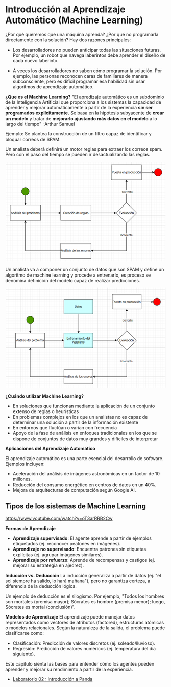 # Introducción al Aprendizaje Automático (Machine Learning)

¿Por qué queremos que una máquina aprenda? ¿Por qué no programarla directamente con la solución? Hay dos razones principales:

- Los desarrolladores no pueden anticipar todas las situaciones futuras. Por ejemplo, un robot que navega laberintos debe aprender el diseño de cada nuevo laberinto.

- A veces los desarrolladores no saben cómo programar la solución. Por ejemplo, las personas reconocen caras de familiares de manera subconsciente, pero es difícil programar esa habilidad sin usar algoritmos de aprendizaje automático.

__¿Que es el Machine Learning?__
"El apredizaje automático es un subdominio de la Inteligencia Artificial que proporciona a los sistemas la capacidad de aprender y mejorar automáticamente a partir de la experiencia __sin ser programados explícitamente.__ Se basa en la hipótesis subyacente de __crear un modelo__ y tratar de __mejorarlo ajustando más datos en el modelo__ a lo largo del tiempo"
-Arthur Samuel 

Ejemplo:
Se plantea la construcción de un filtro capaz de identificar y bloquar correos de SPAM.

Un analista deberá definirá un motor reglas para extraer los correos spam. Pero con el paso del tiempo se pueden ir desactualizando las reglas.

<p align="center">
<img src="img/spam.png" width="500">
</p>

Un analista va a componer un conjunto de datos que son SPAM y define un algoritmo de machine learning y procede a entrenarlo, es proceso se denomina definición del modelo capaz de realizar predicciones. 

<p align="center">
<img src="img/spam_01.png" width="500">
</p>


__¿Cuándo utilizar Machine Learning?__
- En soluciones que funcionan mediante la aplicación de un conjunto extenso de reglas o heurísticas
- En problemas complejos en los que un analistas no es capaz de determinar una solución a partir de la información existente
- En entornos que fluctúan o varian con frecuencia
- Apoyo de la fase de análisis en enfoques tradicionales en los que se dispone de conjuntos de datos muy grandes y dificiles de interpretar


__Aplicaciones del Aprendizaje Automático__

El aprendizaje automático es una parte esencial del desarrollo de software. Ejemplos incluyen:
- Aceleración del análisis de imágenes astronómicas en un factor de 10 millones.
- Reducción del consumo energético en centros de datos en un 40%.
- Mejora de arquitecturas de computación según Google AI.


## Tipos de los sistemas de Machine Learning

https://www.youtube.com/watch?v=oT3arRRB2Cw


__Formas de Aprendizaje__


- __Aprendizaje supervisado__: El agente aprende a partir de ejemplos etiquetados (ej. reconocer peatones en imágenes).
- __Aprendizaje no supervisado__: Encuentra patrones sin etiquetas explícitas (ej. agrupar imágenes similares).
- __Aprendizaje por refuerzo__: Aprende de recompensas y castigos (ej. mejorar su estrategia en ajedrez).

__Inducción vs. Deducción__
La inducción generaliza a partir de datos (ej. "el sol siempre ha salido, lo hará mañana"), pero no garantiza certeza, a diferencia de la deducción lógica.

 Un ejemplo de deducción es el silogismo. Por ejemplo, "Todos los hombres son mortales (premisa mayor); Sócrates es hombre (premisa menor); luego, Sócrates es mortal (conclusión)". 


__Modelos de Aprendizaje__
El aprendizaje puede manejar datos representados como vectores de atributos (factored), estructuras atómicas o modelos relacionales. Según la naturaleza de la salida, el problema puede clasificarse como:

- Clasificación: Predicción de valores discretos (ej. soleado/lluvioso).
- Regresión: Predicción de valores numéricos (ej. temperatura del día siguiente).

Este capítulo sienta las bases para entender cómo los agentes pueden aprender y mejorar su rendimiento a partir de la experiencia.

- [Laboratorio 02 : Introducción a Panda](/00_Laboratorio/Laboratorio02.md)










